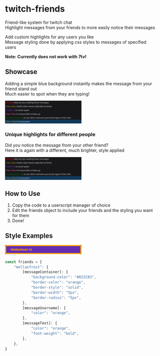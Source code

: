 # twitch-friends

Friend-like system for twitch chat  
Highlight messages from your friends to more easily notice their messages  

Add custom highlights for any users you like  
Message styling done by applying css styles to messages of specified users  

**Note: Currently does not work with 7tv!**  

## Showcase

Adding a simple blue background instantly makes the message from your friend stand out  
Much easier to spot when they are typing!  

<img src="./assets/styled_chat_1.gif" width=50% height=50%>  

### Unique highlights for different people

Did you notice the message from your other friend?  
Here it is again with a different, much brighter, style applied  

<img src="./assets/styled_chat_2.gif" width=50% height=50%>  

## How to Use

1. Copy the code to a userscript manager of choice
2. Edit the friends object to include your friends and the styling you want for them
3. Done!

## Style Examples


<img src="./assets/style_example_01.png" width=50% height=50%>  

```javascript
const friends = {
    "mellanfrost": {
        [messageContainer]: {
            "background-color": "#652CB3",
            "border-color": "orange",
            "border-style": "solid",
            "border-width": "5px",
            "border-radius": "5px",
        },
        [messageUsername]: {
            "color": "orange",
        },
        [messageText]: {
            "color": "orange",
            "font-weight": "bold",
        },
    },
}
```
